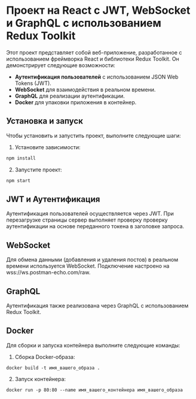 # Проект на React с JWT, WebSocket и GraphQL с использованием Redux Toolkit

Этот проект представляет собой веб-приложение, разработанное с использованием фреймворка React и библиотеки Redux Toolkit. Он демонстрирует следующие возможности:

- **Аутентификация пользователей** с использованием JSON Web Tokens (JWT).
- **WebSocket** для взаимодействия в реальном времени.
- **GraphQL** для реализации аутентификации.
- **Docker** для упаковки приложения в контейнер.

## Установка и запуск

Чтобы установить и запустить проект, выполните следующие шаги:

1. Установите зависимости:

 ```bash
 npm install
 ```

2. Запустите проект:

 ```bash
 npm start
 ```

## JWT и Аутентификация

Аутентификация пользователей осуществляется через JWT. При перезагрузке страницы сервер выполняет проверку проверку аутентификации на основе переданного токена в заголовке запроса.

## WebSocket

Для обмена данными (добавления и удаления постов) в реальном времени используется WebSocket. Подключение настроено на wss://ws.postman-echo.com/raw. 

## GraphQL

Аутентификация также реализована через GraphQL с использованием Redux Toolkit.

## Docker

Для сборки и запуска контейнера выполните следующие команды:

1. Сборка Docker-образа:

```
docker build -t имя_вашего_образа .
```

2. Запуск контейнера:

```
docker run -p 80:80 --name имя_вашего_контейнера имя_вашего_образа
```

